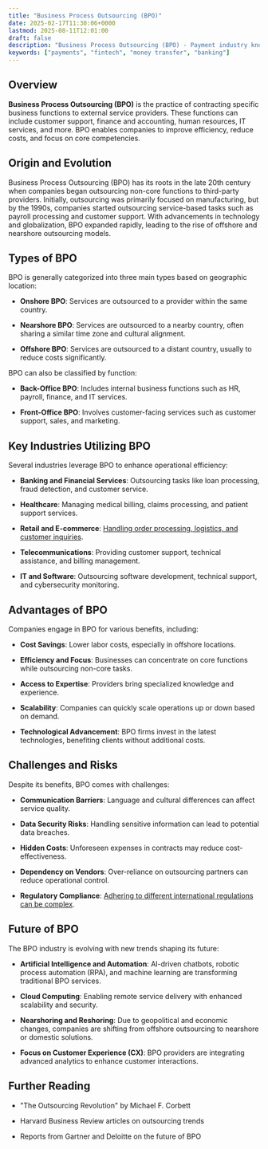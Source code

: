 ```yaml
---
title: "Business Process Outsourcing (BPO)"
date: 2025-02-17T11:30:06+0000
lastmod: 2025-08-11T12:01:00
draft: false
description: "Business Process Outsourcing (BPO) - Payment industry knowledge and insights"
keywords: ["payments", "fintech", "money transfer", "banking"]
---
```


## Overview

**Business Process Outsourcing (BPO)** is the practice of contracting specific business functions to external service providers. These functions can include customer support, finance and accounting, human resources, IT services, and more. BPO enables companies to improve efficiency, reduce costs, and focus on core competencies.

## Origin and Evolution

Business Process Outsourcing (BPO) has its roots in the late 20th century when companies began outsourcing non-core functions to third-party providers. Initially, outsourcing was primarily focused on manufacturing, but by the 1990s, companies started outsourcing service-based tasks such as payroll processing and customer support. With advancements in technology and globalization, BPO expanded rapidly, leading to the rise of offshore and nearshore outsourcing models.

## Types of BPO

BPO is generally categorized into three main types based on geographic location:

- **Onshore BPO**: Services are outsourced to a provider within the same country.

- **Nearshore BPO**: Services are outsourced to a nearby country, often sharing a similar time zone and cultural alignment.

- **Offshore BPO**: Services are outsourced to a distant country, usually to reduce costs significantly.

BPO can also be classified by function:

- **Back-Office BPO**: Includes internal business functions such as HR, payroll, finance, and IT services.

- **Front-Office BPO**: Involves customer-facing services such as customer support, sales, and marketing.

## Key Industries Utilizing BPO

Several industries leverage BPO to enhance operational efficiency:

- **Banking and Financial Services**: Outsourcing tasks like loan processing, fraud detection, and customer service.

- **Healthcare**: Managing medical billing, claims processing, and patient support services.

- **Retail and E-commerce**: [Handling order processing, logistics, and customer inquiries](https://faisalkhanllc.xyz/resources/payments-wiki/e/e-commerce/).

- **Telecommunications**: Providing customer support, technical assistance, and billing management.

- **IT and Software**: Outsourcing software development, technical support, and cybersecurity monitoring.

## Advantages of BPO

Companies engage in BPO for various benefits, including:

- **Cost Savings**: Lower labor costs, especially in offshore locations.

- **Efficiency and Focus**: Businesses can concentrate on core functions while outsourcing non-core tasks.

- **Access to Expertise**: Providers bring specialized knowledge and experience.

- **Scalability**: Companies can quickly scale operations up or down based on demand.

- **Technological Advancement**: BPO firms invest in the latest technologies, benefiting clients without additional costs.

## Challenges and Risks

Despite its benefits, BPO comes with challenges:

- **Communication Barriers**: Language and cultural differences can affect service quality.

- **Data Security Risks**: Handling sensitive information can lead to potential data breaches.

- **Hidden Costs**: Unforeseen expenses in contracts may reduce cost-effectiveness.

- **Dependency on Vendors**: Over-reliance on outsourcing partners can reduce operational control.

- **Regulatory Compliance**: [Adhering to different international regulations can be complex](https://faisalkhanllc.xyz/resources/payments-wiki/a/aml-compliance/).

## Future of BPO

The BPO industry is evolving with new trends shaping its future:

- **Artificial Intelligence and Automation**: AI-driven chatbots, robotic process automation (RPA), and machine learning are transforming traditional BPO services.

- **Cloud Computing**: Enabling remote service delivery with enhanced scalability and security.

- **Nearshoring and Reshoring**: Due to geopolitical and economic changes, companies are shifting from offshore outsourcing to nearshore or domestic solutions.

- **Focus on Customer Experience (CX)**: BPO providers are integrating advanced analytics to enhance customer interactions.

## Further Reading

- "The Outsourcing Revolution" by Michael F. Corbett

- Harvard Business Review articles on outsourcing trends

- Reports from Gartner and Deloitte on the future of BPO